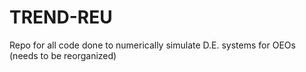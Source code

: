 # TREND-REU
Repo for all code done to numerically simulate D.E. systems for OEOs 
(needs to be reorganized)
